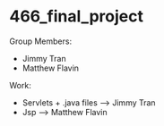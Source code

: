 # 466_final_project

Group Members:
- Jimmy Tran
- Matthew Flavin

Work:
- Servlets + .java files --> Jimmy Tran
- Jsp --> Matthew Flavin
